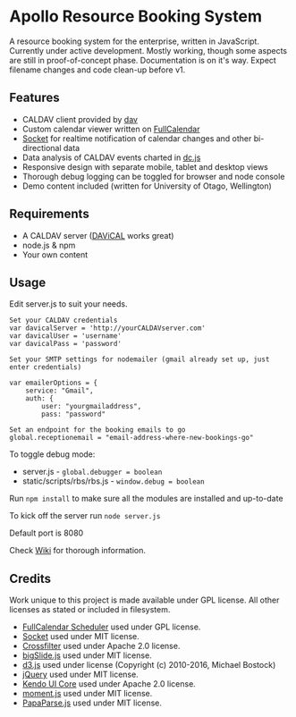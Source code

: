# Apollo Resource Booking System
A resource booking system for the enterprise, written in JavaScript. Currently under active development. Mostly working, though some aspects are still in proof-of-concept phase. Documentation is on it's way. Expect filename changes and code clean-up before v1.

## Features

- CALDAV client provided by [dav](https://www.npmjs.com/package/dav)
- Custom calendar viewer written on [FullCalendar](http://fullcalendar.io/)
- [Socket](http://socket.io/) for realtime notification of calendar changes and other bi-directional data
- Data analysis of CALDAV events charted in [dc.js](https://dc-js.github.io/dc.js/)
- Responsive design with separate mobile, tablet and desktop views
- Thorough debug logging can be toggled for browser and node console
- Demo content included (written for University of Otago, Wellington)

## Requirements 
- A CALDAV server ([DAViCAL](http://www.davical.org/) works great)
- node.js & npm
- Your own content

## Usage

Edit server.js to suit your needs.

    Set your CALDAV credentials
    var davicalServer = 'http://yourCALDAVserver.com'
    var davicalUser = 'username'
    var davicalPass = 'password'

    Set your SMTP settings for nodemailer (gmail already set up, just enter credentials)

    var emailerOptions = {
        service: "Gmail",
        auth: {
            user: "yourgmailaddress",
            pass: "password"

    Set an endpoint for the booking emails to go
    global.receptionemail = "email-address-where-new-bookings-go"
    
To toggle debug mode:
- server.js - `global.debugger = boolean`
- static/scripts/rbs/rbs.js - `window.debug = boolean`

Run `npm install` to make sure all the modules are installed and up-to-date

To kick off the server run `node server.js`

Default port is 8080

Check [Wiki](https://github.com/rupertbg/apollo-rbs/wiki) for thorough information.

## Credits

Work unique to this project is made available under GPL license. All other licenses as stated or included in filesystem.

- [FullCalendar Scheduler](http://fullcalendar.io/scheduler/) used under GPL license.
- [Socket](http://socket.io) used under MIT license.
- [Crossfilter](http://square.github.io/crossfilter/) used under Apache 2.0 license.
- [bigSlide.js](http://ascott1.github.io/bigSlide.js/) used under MIT license.
- [d3.js](https://d3js.org/) used under license (Copyright (c) 2010-2016, Michael Bostock)
- [jQuery](https://jquery.org/) used under MIT license.
- [Kendo UI Core](http://www.telerik.com/kendo-ui/open-source-core) used under Apache 2.0 license.
- [moment.js](http://momentjs.com/) used under MIT license.
- [PapaParse.js](http://papaparse.com/) used under MIT license.
